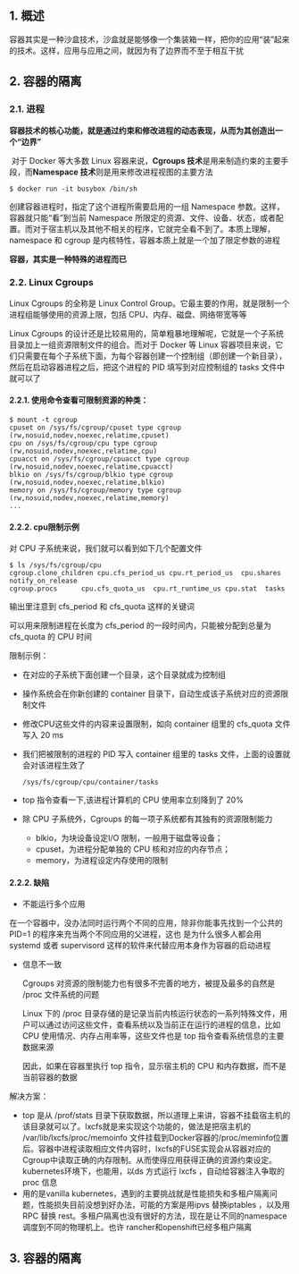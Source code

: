 ## 1. 概述

容器其实是一种沙盒技术，沙盒就是能够像一个集装箱一样，把你的应用“装”起来的技术。这样，应用与应用之间，就因为有了边界而不至于相互干扰

## 2. 容器的隔离

### 2.1. 进程

​	**容器技术的核心功能，就是通过约束和修改进程的动态表现，从而为其创造出一个“边界”**

​	对于 Docker 等大多数 Linux 容器来说，**Cgroups 技术**是用来制造约束的主要手段，而**Namespace 技术**则是用来修改进程视图的主要方法

```
$ docker run -it busybox /bin/sh
```

创建容器进程时，指定了这个进程所需要启用的一组 Namespace 参数。这样，容器就只能“看”到当前 Namespace 所限定的资源、文件、设备、状态，或者配置。而对于宿主机以及其他不相关的程序，它就完全看不到了。本质上理解，namespace 和 cgroup 是内核特性，容器本质上就是一个加了限定参数的进程

**容器，其实是一种特殊的进程而已**

### 2.2. Linux Cgroups

Linux Cgroups 的全称是 Linux Control Group。它最主要的作用，就是限制一个进程组能够使用的资源上限，包括 CPU、内存、磁盘、网络带宽等等

Linux Cgroups 的设计还是比较易用的，简单粗暴地理解呢，它就是一个子系统目录加上一组资源限制文件的组合。而对于 Docker 等 Linux 容器项目来说，它们只需要在每个子系统下面，为每个容器创建一个控制组（即创建一个新目录），然后在启动容器进程之后，把这个进程的 PID 填写到对应控制组的 tasks 文件中就可以了

#### 2.2.1. 使用命令查看可限制资源的种类：

```
$ mount -t cgroup 
cpuset on /sys/fs/cgroup/cpuset type cgroup (rw,nosuid,nodev,noexec,relatime,cpuset)
cpu on /sys/fs/cgroup/cpu type cgroup (rw,nosuid,nodev,noexec,relatime,cpu)
cpuacct on /sys/fs/cgroup/cpuacct type cgroup (rw,nosuid,nodev,noexec,relatime,cpuacct)
blkio on /sys/fs/cgroup/blkio type cgroup (rw,nosuid,nodev,noexec,relatime,blkio)
memory on /sys/fs/cgroup/memory type cgroup (rw,nosuid,nodev,noexec,relatime,memory)
...
```

#### 2.2.2. cpu限制示例

对 CPU 子系统来说，我们就可以看到如下几个配置文件

```
$ ls /sys/fs/cgroup/cpu
cgroup.clone_children cpu.cfs_period_us cpu.rt_period_us  cpu.shares notify_on_release
cgroup.procs      cpu.cfs_quota_us  cpu.rt_runtime_us cpu.stat  tasks
```

输出里注意到 cfs_period 和 cfs_quota 这样的关键词

可以用来限制进程在长度为 cfs_period 的一段时间内，只能被分配到总量为 cfs_quota 的 CPU 时间

限制示例：

* 在对应的子系统下面创建一个目录，这个目录就成为控制组

* 操作系统会在你新创建的 container 目录下，自动生成该子系统对应的资源限制文件

* 修改CPU这些文件的内容来设置限制，如向 container 组里的 cfs_quota 文件写入 20 ms

* 我们把被限制的进程的 PID 写入 container 组里的 tasks 文件，上面的设置就会对该进程生效了

  ```
  /sys/fs/cgroup/cpu/container/tasks 
  ```

*  top 指令查看一下,该进程计算机的 CPU 使用率立刻降到了 20%
* 除 CPU 子系统外，Cgroups 的每一项子系统都有其独有的资源限制能力
  - blkio，为块设备设定I/O 限制，一般用于磁盘等设备；
  - cpuset，为进程分配单独的 CPU 核和对应的内存节点；
  - memory，为进程设定内存使用的限制

#### 2.2.2. 缺陷

* 不能运行多个应用

​		在一个容器中，没办法同时运行两个不同的应用，除非你能事先找到一个公共的 PID=1 的程序来充当两个不同应用的父进程，这也		是为什么很多人都会用 systemd 或者 supervisord 这样的软件来代替应用本身作为容器的启动进程

* 信息不一致

  Cgroups 对资源的限制能力也有很多不完善的地方，被提及最多的自然是 /proc 文件系统的问题

  Linux 下的 /proc 目录存储的是记录当前内核运行状态的一系列特殊文件，用户可以通过访问这些文件，查看系统以及当前正在运行的进程的信息，比如 CPU 使用情况、内存占用率等，这些文件也是 top 指令查看系统信息的主要数据来源

  因此，如果在容器里执行 top 指令，显示宿主机的 CPU 和内存数据，而不是当前容器的数据

解决方案：

* top 是从 /prof/stats 目录下获取数据，所以道理上来讲，容器不挂载宿主机的该目录就可以了。lxcfs就是来实现这个功能的，做法是把宿主机的 /var/lib/lxcfs/proc/memoinfo 文件挂载到Docker容器的/proc/meminfo位置后。容器中进程读取相应文件内容时，lxcfs的FUSE实现会从容器对应的Cgroup中读取正确的内存限制。从而使得应用获得正确的资源约束设定。kubernetes环境下，也能用，以ds 方式运行 lxcfs ，自动给容器注入争取的 proc 信息
* 用的是vanilla kubernetes，遇到的主要挑战就是性能损失和多租户隔离问题，性能损失目前没想到好办法，可能的方案是用ipvs 替换iptables ，以及用 RPC 替换 rest。多租户隔离也没有很好的方法，现在是让不同的namespace调度到不同的物理机上。也许 rancher和openshift已经多租户隔离

## 3. 容器的隔离

